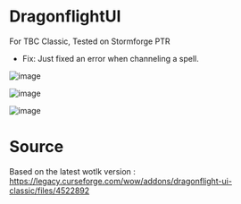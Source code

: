 # DragonflightUI
For TBC Classic, Tested on Stormforge PTR

- Fix:
Just fixed an error when channeling a spell.

![image](https://github.com/user-attachments/assets/637b5288-af2d-474b-8793-6e96ae73637f)

![image](https://github.com/user-attachments/assets/3ac06e1f-3a13-43c3-860f-5cabf3be255b)

![image](https://github.com/user-attachments/assets/c7c86efd-4ef7-487a-b06a-242142a16138)

# Source
Based on the latest wotlk version : https://legacy.curseforge.com/wow/addons/dragonflight-ui-classic/files/4522892
